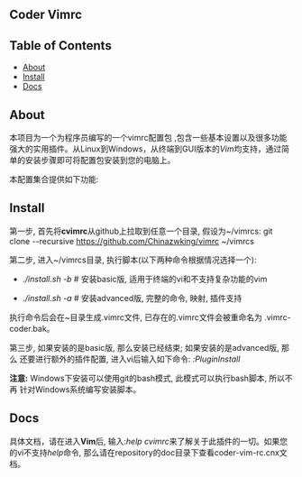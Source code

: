 ## Coder Vimrc

## Table of Contents

- [About](#about)
- [Install](#install)
- [Docs](#docs)

## About

本项目为一个为程序员编写的一个vimrc配置包 ,包含一些基本设置以及很多功能强大的实用插件。从Linux到Windows，从终端到GUI版本的*Vim*均支持，通过简单的安装步骤即可将配置包安装到您的电脑上。

本配置集合提供如下功能:

## Install

第一步, 首先将**cvimrc**从github上拉取到任意一个目录, 假设为~/vimrcs:
    git clone --recursive https://github.com/Chinazwking/vimrc ~/vimrcs

第二步, 进入~/vimrcs目录, 执行脚本(以下两种命令根据情况选择一个):

* *./install.sh -b*  # 安装basic版, 适用于终端的vi和不支持复杂功能的vim

* *./install.sh -a*  # 安装advanced版, 完整的命令, 映射, 插件支持

执行命令后会在~目录生成.vimrc文件, 已存在的.vimrc文件会被重命名为 .vimrc-coder.bak。

第三步, 如果安装的是basic版, 那么安装已经结束; 如果安装的是advanced版, 那么
还要进行额外的插件配置, 进入vi后输入如下命令:
    *:PluginInstall*

**注意:**  Windows下安装可以使用git的bash模式, 此模式可以执行bash脚本, 所以不再
针对Windows系统编写安装脚本。

## Docs

具体文档，请在进入**Vim**后, 输入:*help* *cvimrc*来了解关于此插件的一切。如果您的vi不支持*help*命令, 那么请在repository的doc目录下查看coder-vim-rc.cnx文档。

